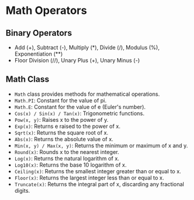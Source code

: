 # Math Operators

## Binary Operators

- Add (+), Subtract (-), Multiply (\*), Divide (/), Modulus (%), Exponentiation (\*\*)
- Floor Division (//), Unary Plus (+), Unary Minus (-)

## Math Class

- `Math` class provides methods for mathematical operations.
- `Math.PI`: Constant for the value of pi.
- `Math.E`: Constant for the value of e (Euler's number).
- `Cos(x) / Sin(x) / Tan(x)`: Trigonometric functions.
- `Pow(x, y)`: Raises x to the power of y.
- `Exp(x)`: Returns e raised to the power of x.
- `Sqrt(x)`: Returns the square root of x.
- `Abs(x)`: Returns the absolute value of x.
- `Min(x, y) / Max(x, y)`: Returns the minimum or maximum of x and y.
- `Round(x)`: Rounds x to the nearest integer.
- `Log(x)`: Returns the natural logarithm of x.
- `Log10(x)`: Returns the base 10 logarithm of x.
- `Ceiling(x)`: Returns the smallest integer greater than or equal to x.
- `Floor(x)`: Returns the largest integer less than or equal to x.
- `Truncate(x)`: Returns the integral part of x, discarding any fractional digits.
